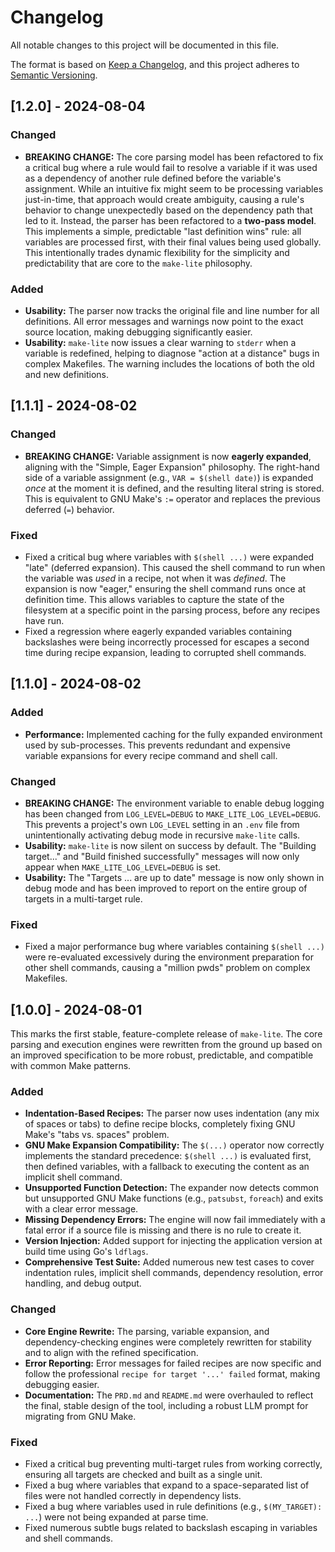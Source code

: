 # Changelog

All notable changes to this project will be documented in this file.

The format is based on [Keep a Changelog](https://keepachangelog.com/en/1.0.0/),
and this project adheres to [Semantic Versioning](https://semver.org/spec/v2.0.0.html).

## [1.2.0] - 2024-08-04

### Changed

-   **BREAKING CHANGE:** The core parsing model has been refactored to fix a critical bug where a rule would fail to resolve a variable if it was used as a dependency of another rule defined before the variable's assignment. While an intuitive fix might seem to be processing variables just-in-time, that approach would create ambiguity, causing a rule's behavior to change unexpectedly based on the dependency path that led to it. Instead, the parser has been refactored to a **two-pass model**. This implements a simple, predictable "last definition wins" rule: all variables are processed first, with their final values being used globally. This intentionally trades dynamic flexibility for the simplicity and predictability that are core to the `make-lite` philosophy.

### Added

-   **Usability:** The parser now tracks the original file and line number for all definitions. All error messages and warnings now point to the exact source location, making debugging significantly easier.
-   **Usability:** `make-lite` now issues a clear warning to `stderr` when a variable is redefined, helping to diagnose "action at a distance" bugs in complex Makefiles. The warning includes the locations of both the old and new definitions.

## [1.1.1] - 2024-08-02

### Changed

-   **BREAKING CHANGE:** Variable assignment is now **eagerly expanded**, aligning with the "Simple, Eager Expansion" philosophy. The right-hand side of a variable assignment (e.g., `VAR = $(shell date)`) is expanded *once* at the moment it is defined, and the resulting literal string is stored. This is equivalent to GNU Make's `:=` operator and replaces the previous deferred (`=`) behavior.

### Fixed

-   Fixed a critical bug where variables with `$(shell ...)` were expanded "late" (deferred expansion). This caused the shell command to run when the variable was *used* in a recipe, not when it was *defined*. The expansion is now "eager," ensuring the shell command runs once at definition time. This allows variables to capture the state of the filesystem at a specific point in the parsing process, before any recipes have run.
-   Fixed a regression where eagerly expanded variables containing backslashes were being incorrectly processed for escapes a second time during recipe expansion, leading to corrupted shell commands.

## [1.1.0] - 2024-08-02

### Added

-   **Performance:** Implemented caching for the fully expanded environment used by sub-processes. This prevents redundant and expensive variable expansions for every recipe command and shell call.

### Changed

-   **BREAKING CHANGE:** The environment variable to enable debug logging has been changed from `LOG_LEVEL=DEBUG` to `MAKE_LITE_LOG_LEVEL=DEBUG`. This prevents a project's own `LOG_LEVEL` setting in an `.env` file from unintentionally activating debug mode in recursive `make-lite` calls.
-   **Usability:** `make-lite` is now silent on success by default. The "Building target..." and "Build finished successfully" messages will now only appear when `MAKE_LITE_LOG_LEVEL=DEBUG` is set.
-   **Usability:** The "Targets ... are up to date" message is now only shown in debug mode and has been improved to report on the entire group of targets in a multi-target rule.

### Fixed

-   Fixed a major performance bug where variables containing `$(shell ...)` were re-evaluated excessively during the environment preparation for other shell commands, causing a "million pwds" problem on complex Makefiles.

## [1.0.0] - 2024-08-01

This marks the first stable, feature-complete release of `make-lite`. The core parsing and execution engines were rewritten from the ground up based on an improved specification to be more robust, predictable, and compatible with common Make patterns.

### Added

-   **Indentation-Based Recipes:** The parser now uses indentation (any mix of spaces or tabs) to define recipe blocks, completely fixing GNU Make's "tabs vs. spaces" problem.
-   **GNU Make Expansion Compatibility:** The `$(...)` operator now correctly implements the standard precedence: `$(shell ...)` is evaluated first, then defined variables, with a fallback to executing the content as an implicit shell command.
-   **Unsupported Function Detection:** The expander now detects common but unsupported GNU Make functions (e.g., `patsubst`, `foreach`) and exits with a clear error message.
-   **Missing Dependency Errors:** The engine will now fail immediately with a fatal error if a source file is missing and there is no rule to create it.
-   **Version Injection:** Added support for injecting the application version at build time using Go's `ldflags`.
-   **Comprehensive Test Suite:** Added numerous new test cases to cover indentation rules, implicit shell commands, dependency resolution, error handling, and debug output.

### Changed

-   **Core Engine Rewrite:** The parsing, variable expansion, and dependency-checking engines were completely rewritten for stability and to align with the refined specification.
-   **Error Reporting:** Error messages for failed recipes are now specific and follow the professional `recipe for target '...' failed` format, making debugging easier.
-   **Documentation:** The `PRD.md` and `README.md` were overhauled to reflect the final, stable design of the tool, including a robust LLM prompt for migrating from GNU Make.

### Fixed

-   Fixed a critical bug preventing multi-target rules from working correctly, ensuring all targets are checked and built as a single unit.
-   Fixed a bug where variables that expand to a space-separated list of files were not handled correctly in dependency lists.
-   Fixed a bug where variables used in rule definitions (e.g., `$(MY_TARGET): ...`) were not being expanded at parse time.
-   Fixed numerous subtle bugs related to backslash escaping in variables and shell commands.
